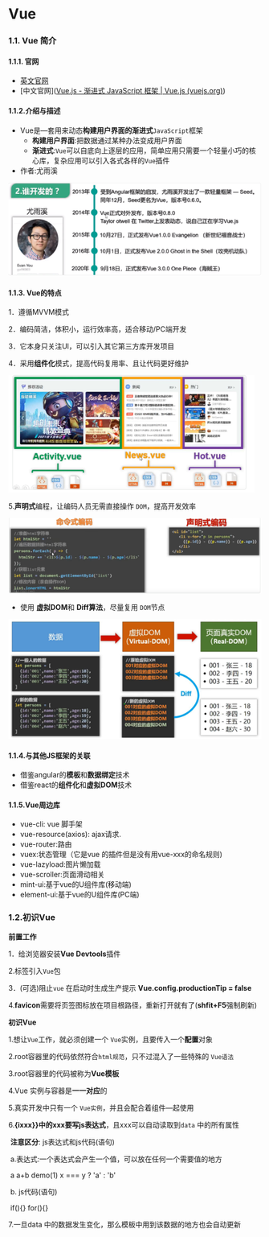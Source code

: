 # Vue

### 1.1. Vue 简介

#### 1.1.1. 官网

- [英文官网](https://www.yuque.com/r/goto?url=https%3A%2F%2Fvuejs.org%2F)
- [中文官网]([Vue.js - 渐进式 JavaScript 框架 | Vue.js (vuejs.org)](https://cn.vuejs.org/))

#### 1.1.2.介绍与描述

- Vue是—套用来动态**构建用户界面的渐进式**`JavaScript`框架
  - **构建用户界面**:把数据通过某种办法变成用户界面
  - **渐进式**:`Vue`可以自底向上逐层的应用，简单应用只需要一个轻量小巧的核心库，复杂应用可以引入各式各样的`Vue`插件
- 作者:尤雨溪

![](.\assets\1.1.2.png)

#### 1.1.3. Vue的特点

1．遵循MVVM模式

2．编码简洁，体积小，运行效率高，适合移动/PC端开发

3．它本身只关注Ul，可以引入其它第三方库开发项目

4．采用**组件化**模式，提高代码复用率、且让代码更好维护

![](.\assets\1.1.3.png)

5.**声明式**编程，让编码人员无需直接操作 `DOM`，提高开发效率

![](.\assets\1.1.3.5.png)

- 使用 **虚拟DOM**和 **Diff算法**，尽量复用 `DOM`节点

![](.\assets\1.1.3.6.png)

#### 1.1.4.与其他JS框架的关联

- 借鉴angular的**模板**和**数据绑定**技术
- 借鉴react的**组件化**和**虚拟DOM**技术

#### 1.1.5.Vue周边库

- vue-cli: vue 脚手架
-  vue-resource(axios): ajax请求.
- vue-router:路由
- vuex:状态管理（它是vue 的插件但是没有用vue-xxx的命名规则)
- vue-lazyload:图片懒加载
- vue-scroller:页面滑动相关
- mint-ui:基于vue的U组件库(移动端)
- element-ui:基于vue的U组件库(PC端)

### 1.2.初识Vue

**前置工作**

1．给浏览器安装**Vue Devtools**插件

2.标签引入`Vue`包

3．(可选)阻止`vue` 在启动时生成生产提示 **Vue.config.productionTip = false**

4.**favicon**需要将页签图标放在项目根路径，重新打开就有了(**shfit+F5**强制刷新)

**初识Vue**

1.想让`Vue`工作，就必须创建一个 `Vue`实例，且要传入一个**配置**对象

2.root容器里的代码依然符合`html规范`，只不过混入了一些特殊的 `Vue语法`

3.root容器里的代码被称为**Vue模板**

4.Vue 实例与容器是**一一对应**的

5.真实开发中只有一个 `Vue实例`，并且会配合着组件—起使用

6.**{ixxx}}**中的xxx要写**js表达式**，且xxx可以自动读取到`data` 中的所有属性

​	**注意区分**: js表达式和js代码(语句)

​	a.表达式:一个表达式会产生一个值，可以放在任何一个需要值的地方

​		a 	a+b 	demo(1)  	x === y ? 'a' : 'b'

​	b. js代码(语句)

​		if(){}	for(){}

7.一旦data 中的数据发生变化，那么模板中用到该数据的地方也会自动更新

